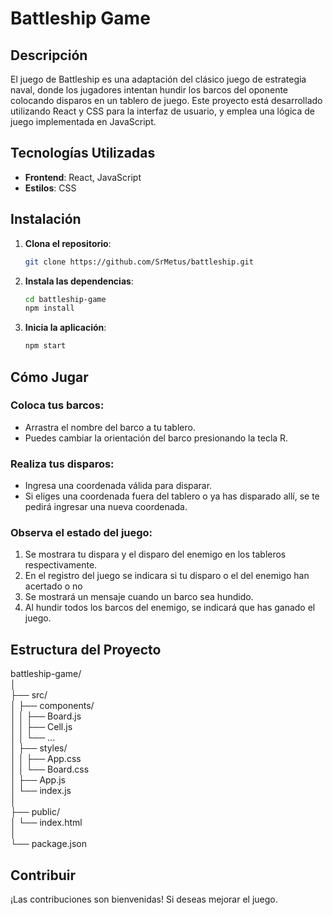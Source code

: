 # Battleship Game

## Descripción

El juego de Battleship es una adaptación del clásico juego de estrategia naval, donde los jugadores intentan hundir los barcos del oponente colocando disparos en un tablero de juego. Este proyecto está desarrollado utilizando React y CSS para la interfaz de usuario, y emplea una lógica de juego implementada en JavaScript.

## Tecnologías Utilizadas

- **Frontend**: React, JavaScript
- **Estilos**: CSS

## Instalación

1. **Clona el repositorio**:
    ```bash
   git clone https://github.com/SrMetus/battleship.git

2. **Instala las dependencias**:

    ```bash
    cd battleship-game
    npm install

3. **Inicia la aplicación**:

    ```bash
    npm start

## Cómo Jugar
### Coloca tus barcos:

- Arrastra el nombre del barco a tu tablero.
- Puedes cambiar la orientación del barco presionando la tecla R.

### Realiza tus disparos:

- Ingresa una coordenada válida para disparar.
- Si eliges una coordenada fuera del tablero o ya has disparado allí, se te pedirá ingresar una nueva coordenada.

### Observa el estado del juego:
1. Se mostrara tu dispara y el disparo del enemigo en los tableros respectivamente.
2. En el registro del juego se indicara si tu disparo o el del enemigo han acertado o no
3. Se mostrará un mensaje cuando un barco sea hundido.
4. Al hundir todos los barcos del enemigo, se indicará que has ganado el juego.

## Estructura del Proyecto
battleship-game/  
│  
├── src/  
│   ├── components/  
│   │   ├── Board.js  
│   │   ├── Cell.js  
│   │   └── ...  
│   ├── styles/  
│   │   ├── App.css  
│   │   └── Board.css  
│   ├── App.js  
│   └── index.js  
│  
├── public/  
│   └── index.html  
│  
└── package.json  

## Contribuir
¡Las contribuciones son bienvenidas! Si deseas mejorar el juego.
